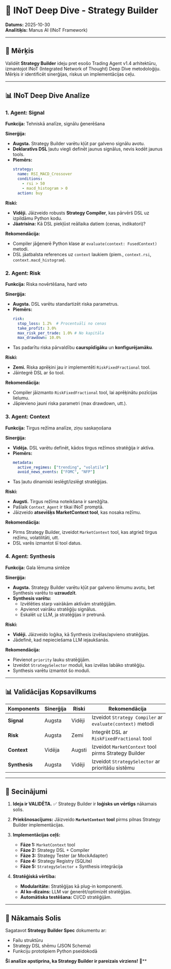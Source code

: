 # 🧠 INoT Deep Dive - Strategy Builder

**Datums:** 2025-10-30  
**Analītiķis:** Manus AI (INoT Framework)

---

## 🎯 Mērķis

Validēt **Strategy Builder** ideju pret esošo Trading Agent v1.4 arhitektūru, izmantojot INoT (Integrated Network of Thought) Deep Dive metodoloģiju. Mērķis ir identificēt sinerģijas, riskus un implementācijas ceļu.

---

## 📊 INoT Deep Dive Analīze

### 1. Agent: Signal

**Funkcija:** Tehniskā analīze, signālu ģenerēšana

**Sinerģija:**
- **Augsta.** Strategy Builder varētu kļūt par galveno signālu avotu.
- **Deklaratīvs DSL** ļautu viegli definēt jaunus signālus, nevis kodēt jaunus tools.
- **Piemērs:**
  ```yaml
  strategy:
    name: RSI_MACD_Crossover
    conditions:
      - rsi > 50
      - macd_histogram > 0
    action: buy
  ```

**Riski:**
- **Vidēji.** Jāizveido robusts **Strategy Compiler**, kas pārvērš DSL uz izpildāmu Python kodu.
- **Jāatrisina:** Kā DSL piekļūst reāllaika datiem (cenas, indikatori)?

**Rekomendācija:**
- Compiler jāģenerē Python klase ar `evaluate(context: FusedContext)` metodi.
- DSL jāatbalsta references uz `context` laukiem (piem., `context.rsi`, `context.macd_histogram`).

### 2. Agent: Risk

**Funkcija:** Riska novērtēšana, hard veto

**Sinerģija:**
- **Augsta.** DSL varētu standartizēt riska parametrus.
- **Piemērs:**
  ```yaml
  risk:
    stop_loss: 1.2%  # Procentuāli no cenas
    take_profit: 3.0%
    max_risk_per_trade: 1.0% # No kapitāla
    max_drawdown: 10.0%
  ```
- Tas padarītu riska pārvaldību **caurspīdīgāku** un **konfigurējamāku**.

**Riski:**
- **Zemi.** Riska aprēķini jau ir implementēti `RiskFixedFractional` tool.
- Jāintegrē DSL ar šo tool.

**Rekomendācija:**
- Compiler jāizmanto `RiskFixedFractional` tool, lai aprēķinātu pozīcijas lielumu.
- Jāpievieno jauni riska parametri (max drawdown, utt.).

### 3. Agent: Context

**Funkcija:** Tirgus režīma analīze, ziņu saskaņošana

**Sinerģija:**
- **Vidēja.** DSL varētu definēt, kādos tirgus režīmos stratēģija ir aktīva.
- **Piemērs:**
  ```yaml
  metadata:
    active_regimes: ["trending", "volatile"]
    avoid_news_events: ["FOMC", "NFP"]
  ```
- Tas ļautu dinamiski ieslēgt/izslēgt stratēģijas.

**Riski:**
- **Augsti.** Tirgus režīma noteikšana ir sarežģīta.
- Pašlaik `Context_Agent` ir tikai INoT promptā.
- Jāizveido **atsevišķs MarketContext tool**, kas nosaka režīmu.

**Rekomendācija:**
- Pirms Strategy Builder, izveidot `MarketContext` tool, kas atgriež tirgus režīmu, volatilitāti, utt.
- DSL varēs izmantot šī tool datus.

### 4. Agent: Synthesis

**Funkcija:** Gala lēmuma sintēze

**Sinerģija:**
- **Augsta.** Strategy Builder varētu kļūt par galveno lēmumu avotu, bet Synthesis varētu to **uzraudzīt**.
- **Synthesis varētu:**
  - Izvēlēties starp vairākām aktīvām stratēģijām.
  - Apvienot vairāku stratēģiju signālus.
  - Eskalēt uz LLM, ja stratēģijas ir pretrunā.

**Riski:**
- **Vidēji.** Jāizveido loģika, kā Synthesis izvēlas/apvieno stratēģijas.
- Jādefinē, kad nepieciešama LLM iejaukšanās.

**Rekomendācija:**
- Pievienot `priority` lauku stratēģijām.
- Izveidot `StrategySelector` moduli, kas izvēlas labāko stratēģiju.
- Synthesis varētu izmantot šo moduli.

---

## 📊 Validācijas Kopsavilkums

| Komponents | Sinerģija | Riski | Rekomendācija |
|---|---|---|---|
| **Signal** | Augsta | Vidēji | Izveidot `Strategy Compiler` ar `evaluate(context)` metodi |
| **Risk** | Augsta | Zemi | Integrēt DSL ar `RiskFixedFractional` tool |
| **Context** | Vidēja | Augsti | Izveidot `MarketContext` tool pirms Strategy Builder |
| **Synthesis** | Augsta | Vidēji | Izveidot `StrategySelector` ar prioritāšu sistēmu |

---

## 🎯 Secinājumi

1. **Ideja ir VALIDĒTA.** ✅ Strategy Builder ir **loģisks un vērtīgs** nākamais solis.
2. **Priekšnosacījums:** Jāizveido **`MarketContext` tool** pirms pilnas Strategy Builder implementācijas.
3. **Implementācijas ceļš:**
   - **Fāze 1:** `MarketContext` tool
   - **Fāze 2:** Strategy DSL + Compiler
   - **Fāze 3:** Strategy Tester (ar MockAdapter)
   - **Fāze 4:** Strategy Registry (SQLite)
   - **Fāze 5:** `StrategySelector` + Synthesis integrācija

4. **Stratēģiskā vērtība:**
   - **Modularitāte:** Stratēģijas kā plug-in komponenti.
   - **AI ko-dizains:** LLM var ģenerēt/optimizēt stratēģijas.
   - **Automātiska testēšana:** CI/CD stratēģijām.

---

## 🚀 Nākamais Solis

Sagatavot **Strategy Builder Spec** dokumentu ar:
- Failu struktūru
- Strategy DSL shēmu (JSON Schema)
- Funkciju prototipiem Python pseidokodā

**Šī analīze apstiprina, ka Strategy Builder ir pareizais virziens!** 🚀**
